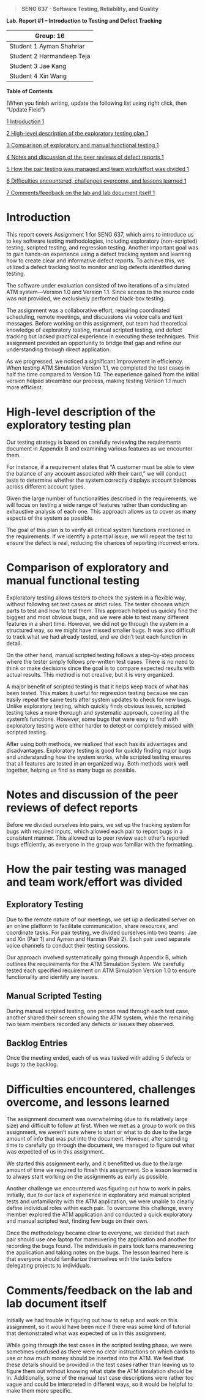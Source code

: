 >   **SENG 637 - Software Testing, Reliability, and Quality**

**Lab. Report \#1 – Introduction to Testing and Defect Tracking**

| Group: 16      |
|-----------------|
| Student 1 Ayman Shahriar                |   
| Student 2 Harmandeep Teja              |   
| Student 3 Jae Kang               |   
| Student 4 Xin Wang                |   


**Table of Contents**

(When you finish writing, update the following list using right click, then
“Update Field”)

[1 Introduction	1](#_Toc439194677)

[2 High-level description of the exploratory testing plan	1](#_Toc439194678)

[3 Comparison of exploratory and manual functional testing	1](#_Toc439194679)

[4 Notes and discussion of the peer reviews of defect reports	1](#_Toc439194680)

[5 How the pair testing was managed and team work/effort was
divided	1](#_Toc439194681)

[6 Difficulties encountered, challenges overcome, and lessons
learned	1](#_Toc439194682)

[7 Comments/feedback on the lab and lab document itself	1](#_Toc439194683)

# Introduction

This report covers Assignment 1 for SENG 637, which aims to introduce us to key software testing methodologies, including exploratory (non-scripted) testing, scripted testing, and regression testing. Another important goal was to gain hands-on experience using a defect tracking system and learning how to create clear and informative defect reports. To achieve this, we utilized a defect tracking tool to monitor and log defects identified during testing.  
  
The software under evaluation consisted of two iterations of a simulated ATM system—Version 1.0 and Version 1.1. Since access to the source code was not provided, we exclusively performed black-box testing.  
  
The assignment was a collaborative effort, requiring coordinated scheduling, remote meetings, and discussions via voice calls and text messages. Before working on this assignment, our team had theoretical knowledge of exploratory testing, manual scripted testing, and defect tracking but lacked practical experience in executing these techniques. This assignment provided an opportunity to bridge that gap and refine our understanding through direct application.  
  
As we progressed, we noticed a significant improvement in efficiency. When testing ATM Simulation Version 1.1, we completed the test cases in half the time compared to Version 1.0. The experience gained from the initial version helped streamline our process, making testing Version 1.1 much more efficient.  
  


# High-level description of the exploratory testing plan

Our testing strategy is based on carefully reviewing the requirements document in Appendix B and examining various features as we encounter them.  
  
For instance, if a requirement states that “A customer must be able to view the balance of any account associated with their card,” we will conduct tests to determine whether the system correctly displays account balances across different account types.  
  
Given the large number of functionalities described in the requirements, we will focus on testing a wide range of features rather than conducting an exhaustive analysis of each one. This approach allows us to cover as many aspects of the system as possible.  
  
The goal of this plan is to verify all critical system functions mentioned in the requirements. If we identify a potential issue, we will repeat the test to ensure the defect is real, reducing the chances of reporting incorrect errors.  
  


# Comparison of exploratory and manual functional testing

Exploratory testing allows testers to check the system in a flexible way, without following set test cases or strict rules. The tester chooses which parts to test and how to test them. This approach helped us quickly find the biggest and most obvious bugs, and we were able to test many different features in a short time. However, we did not go through the system in a structured way, so we might have missed smaller bugs. It was also difficult to track what we had already tested, and we didn’t test each function in detail.  
  
On the other hand, manual scripted testing follows a step-by-step process where the tester simply follows pre-written test cases. There is no need to think or make decisions since the goal is to compare expected results with actual results. This method is not creative, but it is very organized.  
  
A major benefit of scripted testing is that it helps keep track of what has been tested. This makes it useful for regression testing because we can easily repeat the same tests after system updates to check for new bugs. Unlike exploratory testing, which quickly finds obvious issues, scripted testing takes a more thorough and systematic approach, covering all the system’s functions. However, some bugs that were easy to find with exploratory testing were either harder to detect or completely missed with scripted testing.  
  
After using both methods, we realized that each has its advantages and disadvantages. Exploratory testing is good for quickly finding major bugs and understanding how the system works, while scripted testing ensures that all features are tested in an organized way. Both methods work well together, helping us find as many bugs as possible.  
  

# Notes and discussion of the peer reviews of defect reports

Before we divided ourselves into pairs, we set up the tracking system for bugs with required inputs, which allowed each pair to report bugs in a consistent manner. This allowed us to peer review each other’s reported bugs efficiently, as everyone in the group was familiar with the formatting.  
  

# How the pair testing was managed and team work/effort was divided 

## Exploratory Testing
Due to the remote nature of our meetings, we set up a dedicated server on an online platform to facilitate communication, share resources, and coordinate tasks. For pair testing, we divided ourselves into two teams: Jae and Xin (Pair 1) and Ayman and Harman (Pair 2). Each pair used separate voice channels to conduct their testing sessions.  
  
Our approach involved systematically going through Appendix B, which outlines the requirements for the ATM Simulation System. We carefully tested each specified requirement on ATM Simulation Version 1.0 to ensure functionality and identify any issues.  

## Manual Scripted Testing
During manual scripted testing, one person read through each test case, another shared their screen showing the ATM system, while the remaining two team members recorded any defects or issues they observed.  

## Backlog Entries
Once the meeting ended, each of us was tasked with adding 5 defects or bugs to the backlog.


# Difficulties encountered, challenges overcome, and lessons learned

The assignment document was overwhelming (due to its relatively large size) and difficult to follow at first. When we met as a group to work on this assignment, we weren’t sure where to start or what to do due to the large amount of info that was put into the document. However, after spending time to carefully go through the document, we managed to figure out what was expected of us in this assignment.  
  
We started this assignment early, and it benefitted us due to the large amount of time we required to finish this assignment. So a lesson learned is to always start working on the assignments as early as possible.  
  
Another challenge we encountered was figuring out how to work in pairs. Initially, due to our lack of experience in exploratory and manual scripted tests and unfamiliarity with the ATM application, we were unable to clearly define individual roles within each pair. To overcome this challenge, every member explored the ATM application and conducted a quick exploratory and manual scripted test, finding few bugs on their own.  
  
Once the methodology became clear to everyone, we decided that each pair should use one laptop for maneuvering the application and another for recording the bugs found. The individuals in pairs took turns maneuvering the application and taking notes on the bugs. The lesson learned here is that everyone should familiarize themselves with the tasks before delegating projects to individuals.  

  

# Comments/feedback on the lab and lab document itself

Initially we had trouble in figuring out how to setup and work on this assignment, so it would have been nice if there was some kind of tutorial that demonstrated what was expected of us in this assignment.  
  
While going through the test cases in the scripted testing phase, we were sometimes confused as there were no clear instructions on which cards to use or how much money should be inserted into the ATM. We feel that these details should be provided in the test cases rather than leaving us to figure them out without knowing what state the ATM simulation should be in. Additionally, some of the manual test case descriptions were rather too vague and could be interpreted in different ways, so it would be helpful to make them more specific.

